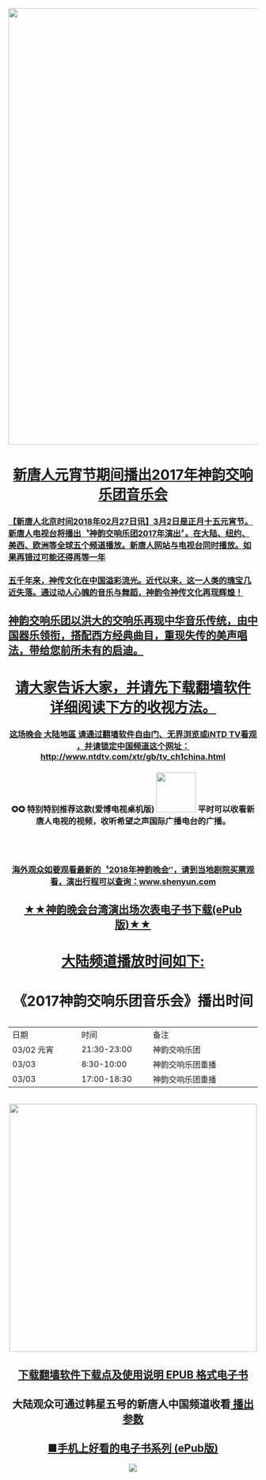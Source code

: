 

 
<div align="center"><a href="http://220.141.120.73/sy"><img src="https://github.com/j168/j688/blob/master/menu/20181111st.jpg" width="880">
  
 <div align="center"><h1>新唐人元宵节期间播出2017年神韵交响乐团音乐会</h1>
<div align="left"><h3>
	
<h3>【新唐人北京时间2018年02月27日讯】3月2日是正月十五元宵节。新唐人电视台将播出〝神韵交响乐团2017年演出〞。在大陆、纽约、美西、欧洲等全球五个频道播放。新唐人网站与电视台同时播放。如果再错过可能还得再等一年</h3>

<h3>五千年来，神传文化在中国溢彩流光。近代以来，这一人类的瑰宝几近失落。通过动人心魄的音乐与舞蹈，神韵令神传文化再现辉煌！</h3>
<h2>神韵交响乐团以洪大的交响乐再现中华音乐传统，由中国器乐领衔，搭配西方经典曲目，重现失传的美声唱法，带给您前所未有的启迪。</h2></div><p></P>
<h1>请大家告诉大家，并请先下载翻墙软件 详细阅读下方的收视方法。</h1> 
<p></P>

<h3>这场晚会 大陆地區 请通过翻墙软件自由门、无界浏览或iNTD TV看观 ，并请锁定中国频道这个网址：<a href="http://www.ntdtv.com/xtr/gb/tv_ch1china.html">http://www.ntdtv.com/xtr/gb/tv_ch1china.html</a><h3>

<h3>✪✪ 特别特别推荐这款(爱博电视桌机版)
 <a href="https://github.com/j168/j688/blob/master/fq/Green_iPPOTV.exe?raw=true"><img src="https://github.com/j168/j688/blob/master/menu/ip.jpg" width="80"></a> 平时可以收看新唐人电视的视频，收听希望之声国际广播电台的广播。</h3>
  <br><br/>
 
   
  <h3><a href="http://zh-tw.shenyun.com/">海外观众如要观看最新的〝2018年神韵晚会″，请到当地剧院买票观看，演出行程可以查询：www.shenyun.com</a></h3>
  
   <h2 a align="center"><a href="https://github.com/j168/j688/blob/master/epub/gala%2020181.epub?raw=true"> ★★神韵晚会台湾演出场次表电子书下载(ePub版)★★</h2>

 <div align="center"><h1><a href="http://www.ntdtv.com/xtr/gb/tv_ch1china.html">大陆频道播放时间如下:</a></h1></div>
   	<p></P>
	
<div align="center"><h1>《2017神韵交响乐团音乐会》播出时间</h1></div><p></p>
<table width = 90%>
	<table border="0" cellspacing="10" cellpadding="3">
	<tr>
	<td width=220;>日期</td>
	<td width=220;>时间</td>
	<td width=440;>备注</td>
</tr>
<tr>
	<td> 03/02 元宵</td>
	<td>21:30-23:00</td>
	<td>神韵交响乐团</td>
</tr>
<tr>
	<td>03/03</td>
	<td>8:30-10:00</td>
	<td>神韵交响乐团重播</td>
</tr>
<tr>
	<td>03/03</td>
	<td>17:00-18:30</td>
	<td>神韵交响乐团重播</td>
	</tr>
	
</table> <p></P>

<br/>

<div align="center"><a href="https://github.com/j168/j688/blob/master/sof.md"><img src="https://github.com/j168/j688/blob/master/menu/fang.jpg" width="500" hight="25"></div>


[<div align="center"><h2>下载翻墙软件下载点及使用说明 EPUB 格式电子书</h2></div>](https://github.com/j168/j688/blob/master/ebook/epub/fangqian%20(2).epub?raw=true)

<h2>大陆观众可通过韩星五号的新唐人中国频道收看<a href="https://github.com/j168/j688/blob/master/Yun-1.md">  播出参数</a></h2>

<h2 a align="center"><a href="https://github.com/j168/j688/blob/master/Epub.md">■手机上好看的电子书系列 (ePub版)</h2>

<p></P>
<a href="https://github.com/j168/j688/blob/master/epub/gala%2020181.epub?raw=true"><img src="https://github.com/j168/j688/blob/master/menu/show2.jpg">
	



